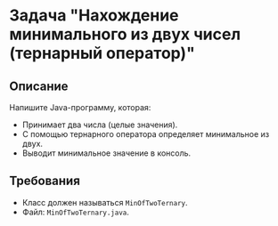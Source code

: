 # Задача "Нахождение минимального из двух чисел (тернарный оператор)"

## Описание

Напишите Java-программу, которая:

- Принимает два числа (целые значения).
- С помощью тернарного оператора определяет минимальное из двух.
- Выводит минимальное значение в консоль.

## Требования

- Класс должен называться `MinOfTwoTernary`.
- Файл: `MinOfTwoTernary.java`.
